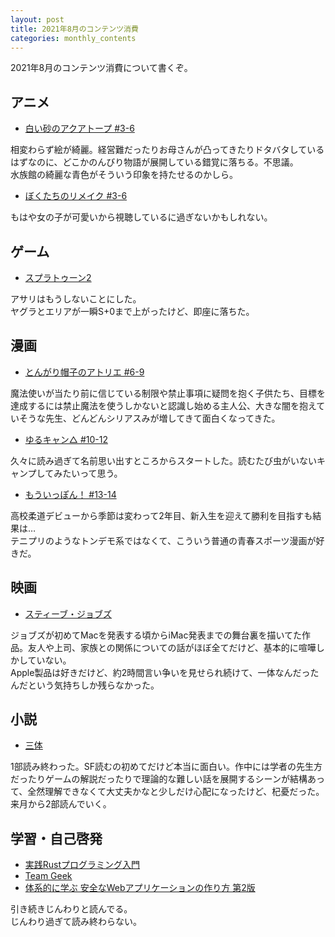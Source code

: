 ```yaml
---
layout: post
title: 2021年8月のコンテンツ消費
categories: monthly_contents
---
```


2021年8月のコンテンツ消費について書くぞ。

## アニメ
- [白い砂のアクアトープ #3-6](https://annict.com/works/7922)

相変わらず絵が綺麗。経営難だったりお母さんが凸ってきたりドタバタしているはずなのに、どこかのんびり物語が展開している錯覚に落ちる。不思議。  
水族館の綺麗な青色がそういう印象を持たせるのかしら。

- [ぼくたちのリメイク #3-6](https://annict.com/works/7214)

もはや女の子が可愛いから視聴しているに過ぎないかもしれない。

## ゲーム
- [スプラトゥーン2](https://amzn.to/3febU6I)

アサリはもうしないことにした。  
ヤグラとエリアが一瞬S+0まで上がったけど、即座に落ちた。

## 漫画
- [とんがり帽子のアトリエ #6-9](https://amzn.to/2Y2a43b)

魔法使いが当たり前に信じている制限や禁止事項に疑問を抱く子供たち、目標を達成するには禁止魔法を使うしかないと認識し始める主人公、大きな闇を抱えていそうな先生、どんどんシリアスみが増してきて面白くなってきた。

- [ゆるキャン△ #10-12](https://amzn.to/2WAEvgr)

久々に読み過ぎて名前思い出すところからスタートした。読むたび虫がいないキャンプしてみたいって思う。

- [もういっぽん！ #13-14](https://amzn.to/3mIYNis)

高校柔道デビューから季節は変わって2年目、新入生を迎えて勝利を目指すも結果は…  
テニプリのようなトンデモ系ではなくて、こういう普通の青春スポーツ漫画が好きだ。

## 映画
- [スティーブ・ジョブズ](https://filmarks.com/movies/61368)

ジョブズが初めてMacを発表する頃からiMac発表までの舞台裏を描いてた作品。友人や上司、家族との関係についての話がほぼ全てだけど、基本的に喧嘩しかしていない。  
Apple製品は好きだけど、約2時間言い争いを見せられ続けて、一体なんだったんだという気持ちしか残らなかった。

## 小説
- [三体](https://amzn.to/2UDlMj3)

1部読み終わった。SF読むの初めてだけど本当に面白い。作中には学者の先生方だったりゲームの解説だったりで理論的な難しい話を展開するシーンが結構あって、全然理解できなくて大丈夫かなと少しだけ心配になったけど、杞憂だった。  
来月から2部読んでいく。


## 学習・自己啓発
- [実践Rustプログラミング入門](https://amzn.to/2SGRBGU)
- [Team Geek](https://amzn.to/2Ta50aY)
- [体系的に学ぶ 安全なWebアプリケーションの作り方 第2版](https://amzn.to/3Dmh7nH)

引き続きじんわりと読んでる。  
じんわり過ぎて読み終わらない。
 
